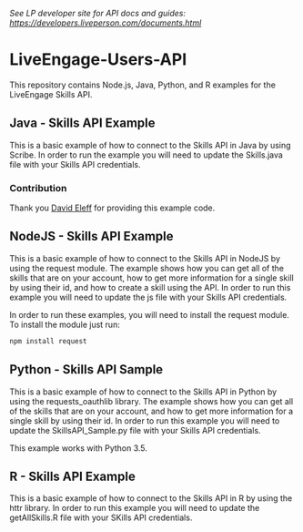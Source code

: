 *See LP developer site for API docs and guides: https://developers.liveperson.com/documents.html*

# LiveEngage-Users-API
This repository contains Node.js, Java, Python, and R examples for the LiveEngage Skills API.

## Java - Skills API Example
This is a basic example of how to connect to the Skills API in Java by using Scribe. In order to run the example you will need to update the Skills.java file with your Skills API credentials.

### Contribution 
Thank you [David Eleff](https://github.com/deleff) for providing this example code.

## NodeJS - Skills API Example
This is a basic example of how to connect to the Skills API in NodeJS by using the request module. The example shows how you can get all of the skills that are on your account, how to get more information for a single skill by using their id, and how to create a skill using the API. In order to run this example you will need to update the js file with your Skills API credentials.

In order to run these examples, you will need to install the request module. To install the module just run:

```sh
npm install request
```

## Python - Skills API Sample
This is a basic example of how to connect to the Skills API in Python by using the requests_oauthlib library. The example shows how you can get all of the skills that are on your account, and how to get more information for a single skill by using their id. In order to run this example you will need to update the SkillsAPI_Sample.py file with your Skills API credentials.

This example works with Python 3.5. 

## R - Skills API Example
This is a basic example of how to connect to the Skills API in R by using the httr library. In order to run this example you will need to update the getAllSkills.R file with your SKills API credentials.
